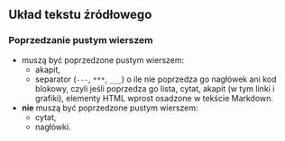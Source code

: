 ## Układ tekstu źródłowego


### Poprzedzanie pustym wierszem
* muszą być poprzedzone pustym wierszem:
    * akapit,
    * separator (`---`, `***`, `___`) o ile nie poprzedza go nagłówek ani kod blokowy,
      czyli jeśli poprzedza go lista, cytat, akapit (w tym linki i grafiki), elementy HTML wprost osadzone w tekście Markdown.
* **nie** muszą być poprzedzone pustym wierszem:
    * cytat,
    * nagłówki.
